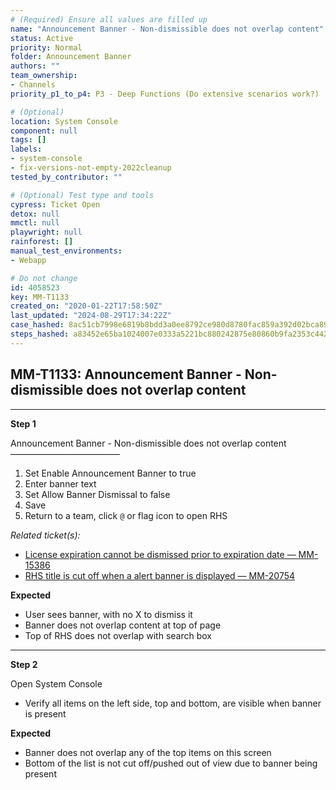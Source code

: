 ```yaml
---
# (Required) Ensure all values are filled up
name: "Announcement Banner - Non-dismissible does not overlap content"
status: Active
priority: Normal
folder: Announcement Banner
authors: ""
team_ownership:
- Channels
priority_p1_to_p4: P3 - Deep Functions (Do extensive scenarios work?)

# (Optional)
location: System Console
component: null
tags: []
labels:
- system-console
- fix-versions-not-empty-2022cleanup
tested_by_contributor: ""

# (Optional) Test type and tools
cypress: Ticket Open
detox: null
mmctl: null
playwright: null
rainforest: []
manual_test_environments:
- Webapp

# Do not change
id: 4058523
key: MM-T1133
created_on: "2020-01-22T17:58:50Z"
last_updated: "2024-08-29T17:34:22Z"
case_hashed: 8ac51cb7998e6819b8bdd3a0ee8792ce980d8780fac859a392d02bca8953ca78b6d4f16957a7022a417591d49b83a4fd
steps_hashed: a83452e65ba1024007e0333a5221bc880242875e80860b9fa2353c442234c7408d6ec701f9767669b5127385c4996160
---
```


<!-- (Auto-generated) Based on frontmatter's "key" and "name" -->

## MM-T1133: Announcement Banner - Non-dismissible does not overlap content

---

**Step 1**

Announcement Banner - Non-dismissible does not overlap content\
–––––––––––––––––––––––––

1. Set Enable Announcement Banner to true
2. Enter banner text
3. Set Allow Banner Dismissal to false
4. Save
5. Return to a team, click `@` or flag icon to open RHS

_Related ticket(s):_

- [License expiration cannot be dismissed prior to expiration date — MM-15386](https://mattermost.atlassian.net/browse/MM-15386)
- [RHS title is cut off when a alert banner is displayed — MM-20754](https://mattermost.atlassian.net/browse/MM-20754)

**Expected**

- User sees banner, with no X to dismiss it
- Banner does not overlap content at top of page
- Top of RHS does not overlap with search box

---

**Step 2**

Open System Console

- Verify all items on the left side, top and bottom, are visible when banner is present

**Expected**

- Banner does not overlap any of the top items on this screen
- Bottom of the list is not cut off/pushed out of view due to banner being present
